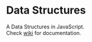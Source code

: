 # Data Structures
A Data Structures in JavaScript.<br>
Check [wiki](https://github.com/irtizaaah/data-structures/wiki "Documentation") for documentation.
